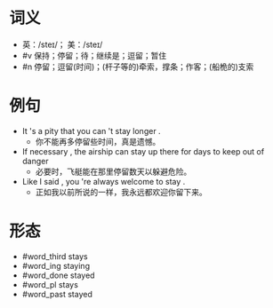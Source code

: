 # 词义
- 英：/steɪ/； 美：/steɪ/
- #v 保持；停留；待；继续是；逗留；暂住
- #n 停留；逗留(时间)；(杆子等的)牵索，撑条；作客；(船桅的)支索
# 例句
- It 's a pity that you can 't stay longer .
	- 你不能再多停留些时间，真是遗憾。
- If necessary , the airship can stay up there for days to keep out of danger
	- 必要时，飞艇能在那里停留数天以躲避危险。
- Like I said , you 're always welcome to stay .
	- 正如我以前所说的一样，我永远都欢迎你留下来。
# 形态
- #word_third stays
- #word_ing staying
- #word_done stayed
- #word_pl stays
- #word_past stayed
